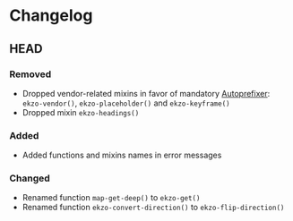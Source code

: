 # Changelog

## HEAD
### Removed
- Dropped vendor-related mixins in favor of mandatory [Autoprefixer](https://github.com/postcss/autoprefixer): `ekzo-vendor()`, `ekzo-placeholder()` and `ekzo-keyframe()`
- Dropped mixin `ekzo-headings()`
### Added
- Added functions and mixins names in error messages
### Changed
- Renamed function `map-get-deep()` to `ekzo-get()`
- Renamed function `ekzo-convert-direction()` to `ekzo-flip-direction()`